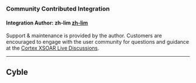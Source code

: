 ### Community Contributed Integration
 #### Integration Author: zh-lim [zh-lim](https://github.com/zh-lim)
 Support & maintenance is provided by the author. Customers are encouraged to engage with the user community for questions and guidance at the [Cortex XSOAR Live Discussions](https://live.paloaltonetworks.com/t5/cortex-xsoar-discussions/bd-p/Cortex_XSOAR_Discussions).
***
## Cyble
